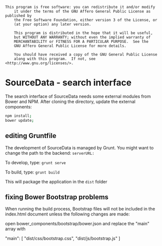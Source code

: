 ```
This program is free software: you can redistribute it and/or modify
    it under the terms of the GNU Affero General Public License as published by
    the Free Software Foundation, either version 3 of the License, or
    (at your option) any later version.

    This program is distributed in the hope that it will be useful,
    but WITHOUT ANY WARRANTY; without even the implied warranty of
    MERCHANTABILITY or FITNESS FOR A PARTICULAR PURPOSE.  See the
    GNU Affero General Public License for more details.

    You should have received a copy of the GNU General Public License
    along with this program.  If not, see <http://www.gnu.org/licenses/>.
```

# SourceData - search interface
The search interface of SourceData needs some external modules from Bower and NPM. 
After cloning the directory, update the external components:
```bash
npm install;
bower update;
```
## editing Gruntfile
The development of SourceData is managed by Grunt. 
You might want to change the path to the backend:
`serverURL:`

To develop, type:
`grunt serve`

To build, type:
`grunt build`

This will package the application in the `dist` folder

## fixing Bower Bootstrap problems

When running the build process, Bootstrap files will not be included in the index.html document unless the following changes are made:

open bower_components/bootstrap/bower.json and replace the "main" array with

  "main": [
    "dist/css/bootstrap.css",
    "dist/js/bootstrap.js"
  ]

